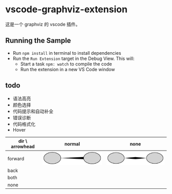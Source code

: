 # vscode-graphviz-extension

这是一个 graphviz 的 vscode 插件。

## Running the Sample

- Run `npm install` in terminal to install dependencies
- Run the `Run Extension` target in the Debug View. This will:
	- Start a task `npm: watch` to compile the code
	- Run the extension in a new VS Code window

## todo
 - 语法高亮
 - 颜色选择
 - 代码提示和自动补全
 - 错误诊断
 - 代码格式化
 - Hover


|dir \ arrowhead|	normal|	none|
|--|--|--|
|forward|![](asset/style/edge/none_back.png) | ![](asset/style/edge/none_both.png) |		
|back		|||
|both		|||
|none		|||